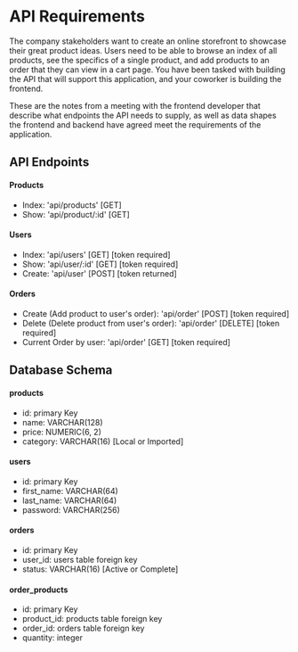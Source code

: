 # API Requirements
The company stakeholders want to create an online storefront to showcase their great product ideas. Users need to be able to browse an index of all products, see the specifics of a single product, and add products to an order that they can view in a cart page. You have been tasked with building the API that will support this application, and your coworker is building the frontend.

These are the notes from a meeting with the frontend developer that describe what endpoints the API needs to supply, as well as data shapes the frontend and backend have agreed meet the requirements of the application. 

## API Endpoints

#### Products
- Index: 'api/products' [GET]
- Show: 'api/product/:id' [GET]

#### Users
- Index: 'api/users' [GET] [token required]
- Show: 'api/user/:id' [GET] [token required]
- Create: 'api/user' [POST] [token returned]

#### Orders
- Create (Add product to user's order): 'api/order' [POST] [token required]
- Delete (Delete product from user's order): 'api/order' [DELETE] [token required]
- Current Order by user: 'api/order' [GET] [token required]

## Database Schema

#### products
- id: primary Key 
- name: VARCHAR(128)
- price: NUMERIC(6, 2)
- category: VARCHAR(16) [Local or Imported]

#### users
- id: primary Key
- first_name: VARCHAR(64)
- last_name: VARCHAR(64)
- password: VARCHAR(256)

#### orders
- id: primary Key
- user_id: users table foreign key
- status: VARCHAR(16) [Active or Complete]

#### order_products
- id: primary Key
- product_id: products table foreign key
- order_id: orders table foreign key
- quantity: integer

